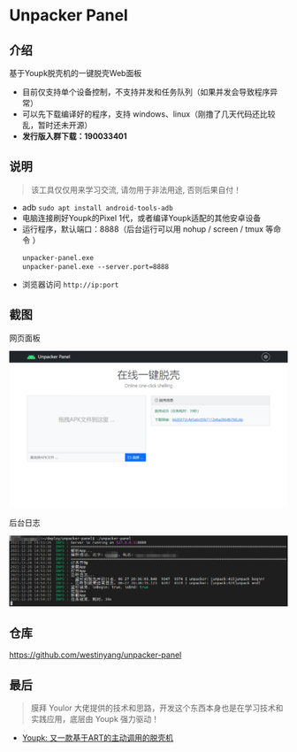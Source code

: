 # Unpacker Panel

## 介绍
基于Youpk脱壳机的一键脱壳Web面板

- 目前仅支持单个设备控制，不支持并发和任务队列（如果并发会导致程序异常）  
- 可以先下载编译好的程序，支持 windows、linux（刚撸了几天代码还比较乱，暂时还未开源）
- **发行版入群下载：190033401**

## 说明

> 该工具仅仅用来学习交流, 请勿用于非法用途, 否则后果自付！

- adb `sudo apt install android-tools-adb`
- 电脑连接刷好Youpk的Pixel 1代，或者编译Youpk适配的其他安卓设备
- 运行程序，默认端口：8888（后台运行可以用 nohup / screen / tmux 等命令 ）
    ```batch
    unpacker-panel.exe
    unpacker-panel.exe --server.port=8888
    ```
- 浏览器访问 `http://ip:port`

## 截图

网页面板

![light.png](./screenshot/light.png)

后台日志

![log.png](./screenshot/log.png)

## 仓库

https://github.com/westinyang/unpacker-panel

## 最后

> 膜拜 Youlor 大佬提供的技术和思路，开发这个东西本身也是在学习技术和实践应用，底层由 Youpk 强力驱动！

- [Youpk: 又一款基于ART的主动调用的脱壳机](https://bbs.pediy.com/thread-259854.htm)
